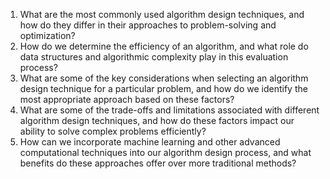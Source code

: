 

1. What are the most commonly used algorithm design techniques, and how do they differ in their approaches to problem-solving and optimization?
2. How do we determine the efficiency of an algorithm, and what role do data structures and algorithmic complexity play in this evaluation process?
3. What are some of the key considerations when selecting an algorithm design technique for a particular problem, and how do we identify the most appropriate approach based on these factors?
4. What are some of the trade-offs and limitations associated with different algorithm design techniques, and how do these factors impact our ability to solve complex problems efficiently?
5. How can we incorporate machine learning and other advanced computational techniques into our algorithm design process, and what benefits do these approaches offer over more traditional methods?